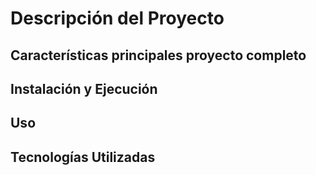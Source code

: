 # Descripción del Proyecto



## Características principales proyecto completo



## Instalación y Ejecución 



## Uso


## Tecnologías Utilizadas
